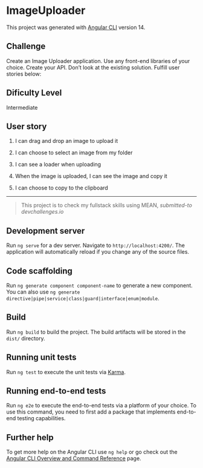 # ImageUploader

This project was generated with [Angular CLI](https://github.com/angular/angular-cli) version 14.

## Challenge
Create an Image Uploader application. Use any front-end libraries of your choice. Create your API. Don’t look at the existing solution. Fulfill user stories below:

## Dificulty Level
Intermediate

## User story

1. I can drag and drop an image to upload it

2. I can choose to select an image from my folder

3. I can see a loader when uploading

4. When the image is uploaded, I can see the image and copy it

5. I can choose to copy to the clipboard

---

>This project is to check my fullstack skills using MEAN, _submitted-to_ *devchallenges.io*

## Development server

Run `ng serve` for a dev server. Navigate to `http://localhost:4200/`. The application will automatically reload if you change any of the source files.

## Code scaffolding

Run `ng generate component component-name` to generate a new component. You can also use `ng generate directive|pipe|service|class|guard|interface|enum|module`.

## Build

Run `ng build` to build the project. The build artifacts will be stored in the `dist/` directory.

## Running unit tests

Run `ng test` to execute the unit tests via [Karma](https://karma-runner.github.io).

## Running end-to-end tests

Run `ng e2e` to execute the end-to-end tests via a platform of your choice. To use this command, you need to first add a package that implements end-to-end testing capabilities.

## Further help

To get more help on the Angular CLI use `ng help` or go check out the [Angular CLI Overview and Command Reference](https://angular.io/cli) page.

